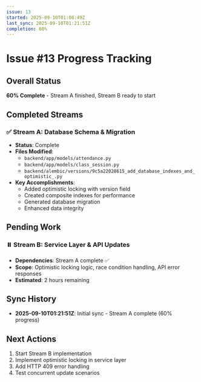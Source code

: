 ```yaml
---
issue: 13
started: 2025-09-10T01:08:49Z
last_sync: 2025-09-10T01:21:51Z
completion: 60%
---
```


# Issue #13 Progress Tracking

## Overall Status
**60% Complete** - Stream A finished, Stream B ready to start

## Completed Streams
### ✅ Stream A: Database Schema & Migration
- **Status**: Complete
- **Files Modified**: 
  - `backend/app/models/attendance.py`
  - `backend/app/models/class_session.py` 
  - `backend/alembic/versions/9c5a22028615_add_database_indexes_and_optimistic_.py`
- **Key Accomplishments**:
  - Added optimistic locking with version field
  - Created composite indexes for performance
  - Generated database migration
  - Enhanced data integrity

## Pending Work
### ⏸️ Stream B: Service Layer & API Updates
- **Dependencies**: Stream A complete ✅
- **Scope**: Optimistic locking logic, race condition handling, API error responses
- **Estimated**: 2 hours remaining

## Sync History
- **2025-09-10T01:21:51Z**: Initial sync - Stream A complete (60% progress)

## Next Actions
1. Start Stream B implementation
2. Implement optimistic locking in service layer
3. Add HTTP 409 error handling
4. Test concurrent update scenarios